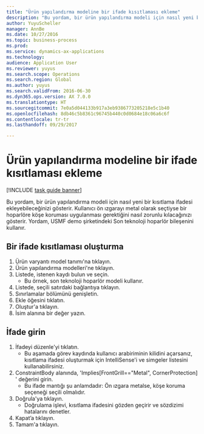 ```yaml
--- 
title: "Ürün yapılandırma modeline bir ifade kısıtlaması ekleme"
description: "Bu yordam, bir ürün yapılandırma modeli için nasıl yeni bir kısıtlama ifadesi ekleyebileceğinizi gösterir."
author: YuyuScheller
manager: AnnBe
ms.date: 10/27/2016
ms.topic: business-process
ms.prod: 
ms.service: dynamics-ax-applications
ms.technology: 
audience: Application User
ms.reviewer: yuyus
ms.search.scope: Operations
ms.search.region: Global
ms.author: yuyus
ms.search.validFrom: 2016-06-30
ms.dyn365.ops.version: AX 7.0.0
ms.translationtype: HT
ms.sourcegitcommit: 7e0a5d044133b917a3eb9386773205218e5c1b40
ms.openlocfilehash: 8db46c5b8361c96745b440c0d0684e18c06a6c6f
ms.contentlocale: tr-tr
ms.lasthandoff: 09/29/2017

---
```

# <a name="add-an-expression-constraint-to-a-product-configuration-model"></a>Ürün yapılandırma modeline bir ifade kısıtlaması ekleme

[!INCLUDE [task guide banner](../../includes/task-guide-banner.md)]

Bu yordam, bir ürün yapılandırma modeli için nasıl yeni bir kısıtlama ifadesi ekleyebileceğinizi gösterir. Kullanıcı ön ızgarayı metal olarak seçtiyse bir hoparlöre köşe koruması uygulanması gerektiğini nasıl zorunlu kılacağınızı gösterir. Yordam, USMF demo şirketindeki Son teknoloji hoparlör bileşenini kullanır.


## <a name="create-an-expression-constraint"></a>Bir ifade kısıtlaması oluşturma
1. Ürün varyantı model tanımı'na tıklayın.
2. Ürün yapılandırma modelleri'ne tıklayın.
3. Listede, istenen kaydı bulun ve seçin.
    * Bu örnek, son teknoloji hoparlör modeli kullanır.  
4. Listede, seçili satırdaki bağlantıya tıklayın.
5. Sınırlamalar bölümünü genişletin.
6. Ekle öğesini tıklatın.
7. Oluştur'a tıklayın.
8. İsim alanına bir değer yazın.

## <a name="enter-expression"></a>İfade girin
1. İfadeyi düzenle'yi tıklatın.
    * Bu aşamada görev kaydında kullanıcı arabiriminin kilidini açarsanız, kısıtlama ifadesi oluşturmak için IntelliSense'i ve simgeler listesini kullanabilirsiniz.  
2. ConstraintBody alanında, 'Implies[FrontGrill=="Metal", CornerProtection] ' değerini girin.
    * Bu ifade mantığı şu anlamdadır: Ön ızgara metalse, köşe koruma seçeneği seçili olmalıdır.  
3. Doğrula'ya tıklayın.
    * Doğrulama işlevi, kısıtlama ifadesini gözden geçirir ve sözdizimi hatalarını denetler.  
4. Kapat’a tıklayın.
5. Tamam'a tıklayın.


